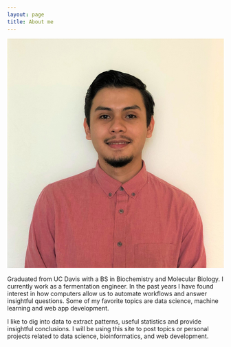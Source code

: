 ```yaml
---
layout: page
title: About me
---
```


<img src="/img/silvio_ortiz.jpg" />
<p>Graduated from UC Davis with a BS in Biochemistry and Molecular Biology. I currently work as a fermentation engineer. 
In the past years I have found interest in how computers allow us to automate workflows and answer insightful questions.
Some of my favorite topics are data science, machine learning and web app development. </p>
<p> I like to dig into data to extract patterns, useful statistics and provide insightful conclusions.
 I will be using this site to post topics or personal projects related to data science, bioinformatics, and web development. </p>

